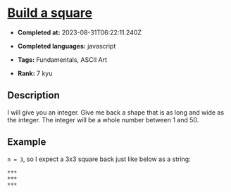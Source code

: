 # [Build a square](https://www.codewars.com/kata/59a96d71dbe3b06c0200009c)

- **Completed at:** 2023-08-31T06:22:11.240Z

- **Completed languages:** javascript

- **Tags:** Fundamentals, ASCII Art

- **Rank:** 7 kyu

## Description

I will give you an integer. Give me back a shape that is as long and wide as the integer. The integer will be a whole number between 1 and 50.


## Example

`n = 3`, so I expect a 3x3 square back just like below as a string:

```
+++
+++
+++
```

